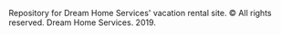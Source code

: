 Repository for Dream Home Services' vacation rental site. 
© All rights reserved. Dream Home Services. 2019.
